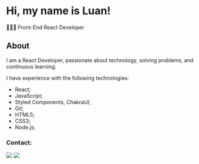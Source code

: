 # Hi, my name is Luan!

👨🏻‍💻 Front-End React Developer

## About
I am a React Developer, passionate about technology, solving problems, and continuous learning.

I have experience with the following technologies:
- React;
- JavaScript;
- Styled Components, ChakraUI;
- Git;
- HTML5;
- CSS3;
- Node.js;

### Contact:
<div> 
  <a href = "mailto:contatoluanc.lopes@gmail.com"><img src="https://img.shields.io/badge/-Gmail-%23333?style=for-the-badge&logo=gmail&logoColor=white" target="_blank"></a>
  <a href="https://www.linkedin.com/in/luanc-lopes/" target="_blank"><img src="https://img.shields.io/badge/-LinkedIn-%230077B5?style=for-the-badge&logo=linkedin&logoColor=white" target="_blank"></a> 
 </div>
 <br> <br>
<div>
